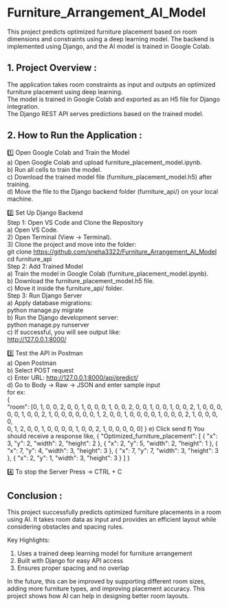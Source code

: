 # Furniture_Arrangement_AI_Model
This project predicts optimized furniture placement based on room dimensions and constraints using a deep learning model. The backend is implemented using Django, and the AI model is trained in Google Colab.


## 1. Project Overview :
The application takes room constraints as input and outputs an optimized furniture placement using deep learning.\
The model is trained in Google Colab and exported as an H5 file for Django integration.\
The Django REST API serves predictions based on the trained model.

## 2. How to Run the Application :
1️⃣ Open Google Colab and Train the Model\
a) Open Google Colab and upload furniture_placement_model.ipynb.\
b) Run all cells to train the model.\
c) Download the trained model file (furniture_placement_model.h5) after training.\
d) Move the file to the Django backend folder (furniture_api/) on your local machine.

2️⃣ Set Up Django Backend \
Step 1:  Open VS Code and Clone the Repository\
a) Open VS Code.\
2) Open Terminal (View -> Terminal).\
3) Clone the project and move into the folder:\
   git clone https://github.com/sneha3322/Furniture_Arrangement_AI_Model \
   cd furniture_api \
Step 2: Add Trained Model\
a) Train the model in Google Colab (furniture_placement_model.ipynb).\
b) Download the furniture_placement_model.h5 file.\
c) Move it inside the furniture_api/ folder.\
Step 3: Run Django Server\
a) Apply database migrations:\
   python manage.py migrate\
b) Run the Django development server:\
   python manage.py runserver\
c) If successful, you will see output like:\
   http://127.0.0.1:8000/

3️⃣ Test the API in Postman \
a) Open Postman\
b) Select POST request\
c) Enter URL:  http://127.0.0.1:8000/api/predict/ \
d) Go to Body → Raw → JSON and enter sample input \
    for ex: \
    {  \
    "room": [0, 1, 0, 0, 2, 0, 0, 1, 0, 0,
             0, 1, 0, 0, 2, 0, 0, 1, 0, 0,
             1, 0, 0, 2, 1, 0, 0, 0, 0, 0, 
             1, 0, 0, 2, 1, 0, 0, 0, 0, 0, 
             0, 1, 2, 0, 0, 1, 0, 0, 0, 0, 
             1, 0, 0, 0, 2, 1, 0, 0, 0, 0,  
             0, 1, 2, 0, 0, 1, 0, 0, 0, 0, 
             1, 0, 0, 2, 1, 0, 0, 0, 0, 0]
}
e) Click send
f) You should receive a response like,
   {
    "Optimized_furniture_placement": [
        {
            "x": 3,
            "y": 2,
            "width": 2,
            "height": 2
        },
        {
            "x": 2,
            "y": 5,
            "width": 2,
            "height": 1
        },
        {
            "x": 7,
            "y": 4,
            "width": 3,
            "height": 3
        },
        {
            "x": 7,
            "y": 7,
            "width": 3,
            "height": 3
        },
        {
            "x": 2,
            "y": 1,
            "width": 3,
            "height": 3
        }
    ]
}

4️⃣ To stop the Server 
Press ->  CTRL + C

## Conclusion :
This project successfully predicts optimized furniture placements in a room using AI. It takes room data as input and provides an efficient layout while considering obstacles and spacing rules.

Key Highlights:
1) Uses a trained deep learning model for furniture arrangement
2) Built with Django for easy API access
3) Ensures proper spacing and no overlap

In the future, this can be improved by supporting different room sizes, adding more furniture types, and improving placement accuracy. This project shows how AI can help in designing better room layouts. 











